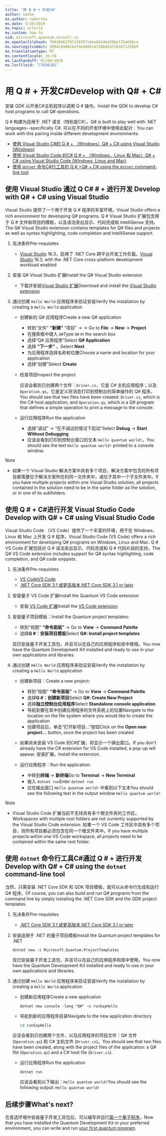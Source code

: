 ```yaml
---
title: '用 Q # + 开发C#'
author: natke
ms.author: nakersha
ms.date: 9/30/2019
ms.topic: article
ms.custom: how-to
uid: microsoft.quantum.install.cs
ms.openlocfilehash: 7803846279f230f5fc0ee8424bd39be735a650ca
ms.sourcegitcommit: 5094c0a60cbafdee669c8728b92df281071259b9
ms.translationtype: MT
ms.contentlocale: zh-CN
ms.lasthandoff: 02/06/2020
ms.locfileid: "77036281"
---
```

# <a name="develop-with-q--c"></a><span data-ttu-id="6e831-102">用 Q # + 开发C#</span><span class="sxs-lookup"><span data-stu-id="6e831-102">Develop with Q# + C#</span></span>

<span data-ttu-id="6e831-103">安装 QDK 以开发C#主机程序以调用 Q # 操作。</span><span class="sxs-lookup"><span data-stu-id="6e831-103">Install the QDK to develop C# host programs to call Q# operations.</span></span>

<span data-ttu-id="6e831-104">Q # 构建为适用于 .NET 语言（特别是C#）。</span><span class="sxs-lookup"><span data-stu-id="6e831-104">Q# is built to play well with .NET languages--specifically C#.</span></span> <span data-ttu-id="6e831-105">可以在不同的开发环境中使用此配对：</span><span class="sxs-lookup"><span data-stu-id="6e831-105">You can work with this pairing inside different development environments:</span></span>

- [<span data-ttu-id="6e831-106">使用 Visual Studio C#的 Q # + （Windows）</span><span class="sxs-lookup"><span data-stu-id="6e831-106">Q# + C# using Visual Studio (Windows)</span></span>](#VS)
- [<span data-ttu-id="6e831-107">使用 Visual Studio Code 的C# Q # + （Windows、Linux 和 Mac）</span><span class="sxs-lookup"><span data-stu-id="6e831-107">Q# + C# using Visual Studio Code (Windows, Linux and Mac)</span></span>](#VSC)
- [<span data-ttu-id="6e831-108">使用 `dotnet` 命令C#行工具的 Q # +</span><span class="sxs-lookup"><span data-stu-id="6e831-108">Q# + C# using the `dotnet` command-line tool</span></span>](#command)

## <span data-ttu-id="6e831-109">使用 Visual Studio 通过 Q C# # + 进行开发 <a name="VS"></a></span><span class="sxs-lookup"><span data-stu-id="6e831-109">Develop with Q# + C# using Visual Studio <a name="VS"></a></span></span>

<span data-ttu-id="6e831-110">Visual Studio 提供了一个用于开发 Q # 程序的丰富环境。</span><span class="sxs-lookup"><span data-stu-id="6e831-110">Visual Studio offers a rich environment for developing Q# programs.</span></span> <span data-ttu-id="6e831-111">Q # Visual Studio 扩展包含用于 Q # 文件和项目的模板，以及语法突出显示、代码完成和 IntelliSense 支持。</span><span class="sxs-lookup"><span data-stu-id="6e831-111">The Q# Visual Studio extension contains templates for Q# files and projects as well as syntax highlighting, code completion and IntelliSense support.</span></span>


1. <span data-ttu-id="6e831-112">先决条件</span><span class="sxs-lookup"><span data-stu-id="6e831-112">Pre-requisites</span></span>

    - <span data-ttu-id="6e831-113">[Visual Studio](https://visualstudio.microsoft.com/downloads/) 16.3，启用了 .NET Core 跨平台开发工作负载。</span><span class="sxs-lookup"><span data-stu-id="6e831-113">[Visual Studio](https://visualstudio.microsoft.com/downloads/) 16.3, with the .NET Core cross-platform development workload enabled</span></span>

1. <span data-ttu-id="6e831-114">安装 Q# Visual Studio 扩展</span><span class="sxs-lookup"><span data-stu-id="6e831-114">Install the Q# Visual Studio extension</span></span>

    - <span data-ttu-id="6e831-115">下载并安装[Visual Studio 扩展](https://marketplace.visualstudio.com/items?itemName=quantum.DevKit)</span><span class="sxs-lookup"><span data-stu-id="6e831-115">Download and install the [Visual Studio extension](https://marketplace.visualstudio.com/items?itemName=quantum.DevKit)</span></span>

1. <span data-ttu-id="6e831-116">通过创建 `Hello World` 应用程序来验证安装</span><span class="sxs-lookup"><span data-stu-id="6e831-116">Verify the installation by creating a `Hello World` application</span></span>

    - <span data-ttu-id="6e831-117">创建新的 Q# 应用程序</span><span class="sxs-lookup"><span data-stu-id="6e831-117">Create a new Q# application</span></span>

        - <span data-ttu-id="6e831-118">转到“文件” **“新建”** “项目” ->  -> </span><span class="sxs-lookup"><span data-stu-id="6e831-118">Go to **File** -> **New** -> **Project**</span></span>
        - <span data-ttu-id="6e831-119">在搜索框中键入 `Q#`</span><span class="sxs-lookup"><span data-stu-id="6e831-119">Type `Q#` in the search box</span></span>
        - <span data-ttu-id="6e831-120">选择“Q# 应用程序”</span><span class="sxs-lookup"><span data-stu-id="6e831-120">Select **Q# Application**</span></span>
        - <span data-ttu-id="6e831-121">选择 **“下一步”** 。</span><span class="sxs-lookup"><span data-stu-id="6e831-121">Select **Next**</span></span>
        - <span data-ttu-id="6e831-122">为应用程序选择名称和位置</span><span class="sxs-lookup"><span data-stu-id="6e831-122">Choose a name and location for your application</span></span>
        - <span data-ttu-id="6e831-123">选择“创建”</span><span class="sxs-lookup"><span data-stu-id="6e831-123">Select **Create**</span></span>

    - <span data-ttu-id="6e831-124">检查项目</span><span class="sxs-lookup"><span data-stu-id="6e831-124">Inspect the project</span></span>

        <span data-ttu-id="6e831-125">应该会看到已创建两个文件：`Driver.cs`，它是 C# 主机应用程序；以及 `Operation.qs`，它是定义将消息打印到控制台的简单操作的 Q# 程序。</span><span class="sxs-lookup"><span data-stu-id="6e831-125">You should see that two files have been created: `Driver.cs`, which is the C# host application; and `Operation.qs`, which is a Q# program that defines a simple operation to print a message to the console.</span></span>

    - <span data-ttu-id="6e831-126">运行应用程序</span><span class="sxs-lookup"><span data-stu-id="6e831-126">Run the application</span></span>

        - <span data-ttu-id="6e831-127">选择“调试” -> “在不调试的情况下启动”</span><span class="sxs-lookup"><span data-stu-id="6e831-127">Select **Debug** -> **Start Without Debugging**</span></span>
        - <span data-ttu-id="6e831-128">应该会看到打印到控制台窗口的文本 `Hello quantum world!`。</span><span class="sxs-lookup"><span data-stu-id="6e831-128">You should see the text `Hello quantum world!` printed to a console window.</span></span>

> [!NOTE]
> * <span data-ttu-id="6e831-129">如果一个 Visual Studio 解决方案中具有多个项目，解决方案中包含的所有项目都需要位于解决方案所在的同一文件夹中，或位于其中一个子文件夹中。</span><span class="sxs-lookup"><span data-stu-id="6e831-129">If you have multiple projects within one Visual Studio solution, all projects contained in the solution need to be in the same folder as the solution, or in one of its subfolders.</span></span>  

## <span data-ttu-id="6e831-130">使用 Q # + C#进行开发 Visual Studio Code <a name="VSC"></a></span><span class="sxs-lookup"><span data-stu-id="6e831-130">Develop with Q# + C# using Visual Studio Code <a name="VSC"></a></span></span>

<span data-ttu-id="6e831-131">Visual Studio Code （VS Code）提供了一个丰富的环境，用于在 Windows、Linux 和 Mac 上开发 Q # 程序。</span><span class="sxs-lookup"><span data-stu-id="6e831-131">Visual Studio Code (VS Code) offers a rich environment for developing Q# programs on Windows, Linux and Mac.</span></span>  <span data-ttu-id="6e831-132">Q # VS Code 扩展包括对 Q # 语法突出显示、代码完成和 Q # 代码片段的支持。</span><span class="sxs-lookup"><span data-stu-id="6e831-132">The Q# VS Code extension includes support for Q# syntax highlighting, code completion, and Q# code snippets.</span></span>

1. <span data-ttu-id="6e831-133">先决条件</span><span class="sxs-lookup"><span data-stu-id="6e831-133">Pre-requisites</span></span>

   - [<span data-ttu-id="6e831-134">VS Code</span><span class="sxs-lookup"><span data-stu-id="6e831-134">VS Code</span></span>](https://code.visualstudio.com/download)
   - [<span data-ttu-id="6e831-135">.NET Core SDK 3.1 或更高版本</span><span class="sxs-lookup"><span data-stu-id="6e831-135">.NET Core SDK 3.1 or later</span></span>](https://www.microsoft.com/net/download)

1. <span data-ttu-id="6e831-136">安装量子 VS Code 扩展</span><span class="sxs-lookup"><span data-stu-id="6e831-136">Install the Quantum VS Code extension</span></span>

    - <span data-ttu-id="6e831-137">安装 [VS Code 扩展](https://marketplace.visualstudio.com/items?itemName=quantum.quantum-devkit-vscode)</span><span class="sxs-lookup"><span data-stu-id="6e831-137">Install the [VS Code extension](https://marketplace.visualstudio.com/items?itemName=quantum.quantum-devkit-vscode)</span></span>

1. <span data-ttu-id="6e831-138">安装量子项目模板：</span><span class="sxs-lookup"><span data-stu-id="6e831-138">Install the Quantum project templates:</span></span>

   - <span data-ttu-id="6e831-139">转到“视图” **“命令面板”**  -> </span><span class="sxs-lookup"><span data-stu-id="6e831-139">Go to **View** -> **Command Palette**</span></span>
   - <span data-ttu-id="6e831-140">选择**Q #：安装项目模板**</span><span class="sxs-lookup"><span data-stu-id="6e831-140">Select **Q#: Install project templates**</span></span>

    <span data-ttu-id="6e831-141">现已安装量子开发工具包，并且可以在自己的应用程序和库中使用。</span><span class="sxs-lookup"><span data-stu-id="6e831-141">You now have the Quantum Development Kit installed and ready to use in your own applications and libraries.</span></span>

1. <span data-ttu-id="6e831-142">通过创建 `Hello World` 应用程序来验证安装</span><span class="sxs-lookup"><span data-stu-id="6e831-142">Verify the installation by creating a `Hello World` application</span></span>

    - <span data-ttu-id="6e831-143">创建新项目：</span><span class="sxs-lookup"><span data-stu-id="6e831-143">Create a new project:</span></span>

        - <span data-ttu-id="6e831-144">转到“视图” **“命令面板”**  -> </span><span class="sxs-lookup"><span data-stu-id="6e831-144">Go to **View** -> **Command Palette**</span></span>
        - <span data-ttu-id="6e831-145">选择**Q #：创建新项目**</span><span class="sxs-lookup"><span data-stu-id="6e831-145">Select **Q#: Create New Project**</span></span>
        - <span data-ttu-id="6e831-146">选择**独立控制台应用程序**</span><span class="sxs-lookup"><span data-stu-id="6e831-146">Select **Standalone console application**</span></span>
        - <span data-ttu-id="6e831-147">导航到要在其中创建应用程序的文件系统上的位置</span><span class="sxs-lookup"><span data-stu-id="6e831-147">Navigate to the location on the file system where you would like to create the application</span></span>
        - <span data-ttu-id="6e831-148">创建项目后，单击“打开新项目...”按钮</span><span class="sxs-lookup"><span data-stu-id="6e831-148">Click on the **Open new project...** button, once the project has been created</span></span>

    - <span data-ttu-id="6e831-149">如果尚未安装 VS Code 的C#扩展，将显示一个弹出窗口。</span><span class="sxs-lookup"><span data-stu-id="6e831-149">If you don't already have the C# extension for VS Code installed, a pop-up will appear.</span></span> <span data-ttu-id="6e831-150">安装扩展。</span><span class="sxs-lookup"><span data-stu-id="6e831-150">Install the extension.</span></span> 

    - <span data-ttu-id="6e831-151">运行应用程序：</span><span class="sxs-lookup"><span data-stu-id="6e831-151">Run the application:</span></span>

        - <span data-ttu-id="6e831-152">中转到**终端** -> **新终端**</span><span class="sxs-lookup"><span data-stu-id="6e831-152">Go to **Terminal** -> **New Terminal**</span></span>
        - <span data-ttu-id="6e831-153">输入 `dotnet run`</span><span class="sxs-lookup"><span data-stu-id="6e831-153">Enter `dotnet run`</span></span>
        - <span data-ttu-id="6e831-154">应在输出窗口 `Hello quantum world!` 中看到以下文本</span><span class="sxs-lookup"><span data-stu-id="6e831-154">You should see the following text in the output window `Hello quantum world!`</span></span>


> [!NOTE]
> * <span data-ttu-id="6e831-155">Visual Studio Code 扩展当前不支持具有多个根文件夹的工作区。</span><span class="sxs-lookup"><span data-stu-id="6e831-155">Workspaces with multiple root folders are not currently supported by the Visual Studio Code extension.</span></span> <span data-ttu-id="6e831-156">如果一个 VS Code 工作区中具有多个项目，则所有项目都必须包含在同一个根文件夹中。</span><span class="sxs-lookup"><span data-stu-id="6e831-156">If you have multiple projects within one VS Code workspace, all projects need to be contained within the same root folder.</span></span>

## <span data-ttu-id="6e831-157">使用 `dotnet` 命令行工具C#通过 Q # + 进行开发<a name="command"></a></span><span class="sxs-lookup"><span data-stu-id="6e831-157">Develop with Q# + C# using the `dotnet` command-line tool <a name="command"></a></span></span>

<span data-ttu-id="6e831-158">当然，只需安装 .NET Core SDK 和 QDK 项目模板，就可以从命令行生成和运行 Q# 程序。</span><span class="sxs-lookup"><span data-stu-id="6e831-158">Of course, you can also build and run Q# programs from the command line by simply installing the .NET Core SDK and the QDK project templates.</span></span> 

1. <span data-ttu-id="6e831-159">先决条件</span><span class="sxs-lookup"><span data-stu-id="6e831-159">Pre-requisites</span></span>

    - [<span data-ttu-id="6e831-160">.NET Core SDK 3.1 或更高版本</span><span class="sxs-lookup"><span data-stu-id="6e831-160">.NET Core SDK 3.1 or later</span></span>](https://www.microsoft.com/net/download)

1. <span data-ttu-id="6e831-161">安装适用于 .NET 的量子项目模板</span><span class="sxs-lookup"><span data-stu-id="6e831-161">Install the Quantum project templates for .NET</span></span>

    ```dotnetcli
    dotnet new -i Microsoft.Quantum.ProjectTemplates
    ```

    <span data-ttu-id="6e831-162">现已安装量子开发工具包，并且可以在自己的应用程序和库中使用。</span><span class="sxs-lookup"><span data-stu-id="6e831-162">You now have the Quantum Development Kit installed and ready to use in your own applications and libraries.</span></span>

1. <span data-ttu-id="6e831-163">通过创建 `Hello World` 应用程序来验证安装</span><span class="sxs-lookup"><span data-stu-id="6e831-163">Verify the installation by creating a `Hello World` application</span></span>

    - <span data-ttu-id="6e831-164">创建新应用程序</span><span class="sxs-lookup"><span data-stu-id="6e831-164">Create a new application</span></span>

       ```dotnetcli
       dotnet new console -lang "Q#" -o runSayHello
       ```

    - <span data-ttu-id="6e831-165">导航到新的应用程序目录</span><span class="sxs-lookup"><span data-stu-id="6e831-165">Navigate to the new application directory</span></span>

       ```bash
       cd runSayHello
       ```

    <span data-ttu-id="6e831-166">应该会看到已创建两个文件，以及应用程序的项目文件：Q# 文件 (`Operation.qs`) 和 C# 主机文件 (`Driver.cs`)。</span><span class="sxs-lookup"><span data-stu-id="6e831-166">You should see that two files have been created, along with the project files of the application: a Q# file (`Operation.qs`) and a C# host file (`Driver.cs`).</span></span>

    - <span data-ttu-id="6e831-167">运行应用程序</span><span class="sxs-lookup"><span data-stu-id="6e831-167">Run the application</span></span>

        ```dotnetcli
        dotnet run
        ```

        <span data-ttu-id="6e831-168">应该会看到以下输出：`Hello quantum world!`</span><span class="sxs-lookup"><span data-stu-id="6e831-168">You should see the following output: `Hello quantum world!`</span></span>

    
## <a name="whats-next"></a><span data-ttu-id="6e831-169">后续步骤</span><span class="sxs-lookup"><span data-stu-id="6e831-169">What's next?</span></span>

<span data-ttu-id="6e831-170">在首选环境中安装量子开发工具包后，可以编写并运行[第一个量子程序](xref:microsoft.quantum.write-program)。</span><span class="sxs-lookup"><span data-stu-id="6e831-170">Now that you have installed the Quantum Development Kit in your preferred environment, you can write and run [your first quantum program](xref:microsoft.quantum.write-program).</span></span>

